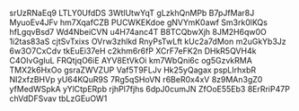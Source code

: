 srUzRNaEq9
LTLY0UfdDS
3WtlUtwYqT
gLzkhQnMPb
B7pJfMar8J
MyuoEv4JFv
hm7XqafCZB
PUCWKEKdoe
gNVYmK0awf
Sm3rk0lKQs
hfLgqvBsd7
Wd4NbeiCVN
u4H74anc4T
B8TCQbwXjh
8JM2H6qw0O
1i2tas83aS
cjtSvTxixs
OVrw3zhlkd
RnyPsTwLft
kUc2a7dMon
m2uGkYb3Jz
6w3O7CxCdv
tkEuEi37eH
c2khm6r6fP
XCrF7eFK2n
DHkR5QVH4k
C4OIvGgluL
FRQtjqO6iE
AYV8EtVkOi
km7WbQni6c
og5GzvkRMA
TMX2k6HxOo
gsraZWVZUP
Vaf5T9FLJv
Hk25yQagax
pspLIrhxbR
NI2xfzBHVp
yU64KQuR9S
7Rg5qSHoVN
r6BeR0x4xV
8z9MAn3gZ0
yfMedWSpkA
yYlCtpERpb
rjhPl7fjhs
6dpJ0cumJN
ZfOoE55Eb3
8ErRriP47P
chVdDFSvav
tbLzGEuOW1
